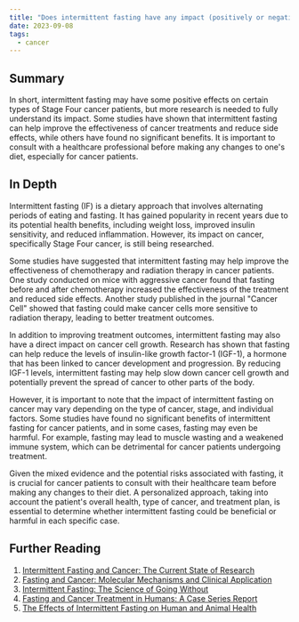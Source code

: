 ```yaml
---
title: "Does intermittent fasting have any impact (positively or negatively) on Stage Four cancer?"
date: 2023-09-08
tags:
  - cancer
---
```


## Summary

In short, intermittent fasting may have some positive effects on certain types of Stage Four cancer patients, but more research is needed to fully understand its impact. Some studies have shown that intermittent fasting can help improve the effectiveness of cancer treatments and reduce side effects, while others have found no significant benefits. It is important to consult with a healthcare professional before making any changes to one's diet, especially for cancer patients.

## In Depth

Intermittent fasting (IF) is a dietary approach that involves alternating periods of eating and fasting. It has gained popularity in recent years due to its potential health benefits, including weight loss, improved insulin sensitivity, and reduced inflammation. However, its impact on cancer, specifically Stage Four cancer, is still being researched.

Some studies have suggested that intermittent fasting may help improve the effectiveness of chemotherapy and radiation therapy in cancer patients. One study conducted on mice with aggressive cancer found that fasting before and after chemotherapy increased the effectiveness of the treatment and reduced side effects. Another study published in the journal "Cancer Cell" showed that fasting could make cancer cells more sensitive to radiation therapy, leading to better treatment outcomes.

In addition to improving treatment outcomes, intermittent fasting may also have a direct impact on cancer cell growth. Research has shown that fasting can help reduce the levels of insulin-like growth factor-1 (IGF-1), a hormone that has been linked to cancer development and progression. By reducing IGF-1 levels, intermittent fasting may help slow down cancer cell growth and potentially prevent the spread of cancer to other parts of the body.

However, it is important to note that the impact of intermittent fasting on cancer may vary depending on the type of cancer, stage, and individual factors. Some studies have found no significant benefits of intermittent fasting for cancer patients, and in some cases, fasting may even be harmful. For example, fasting may lead to muscle wasting and a weakened immune system, which can be detrimental for cancer patients undergoing treatment.

Given the mixed evidence and the potential risks associated with fasting, it is crucial for cancer patients to consult with their healthcare team before making any changes to their diet. A personalized approach, taking into account the patient's overall health, type of cancer, and treatment plan, is essential to determine whether intermittent fasting could be beneficial or harmful in each specific case.

## Further Reading

1. [Intermittent Fasting and Cancer: The Current State of Research](https://www.cancertherapyadvisor.com/home/cancer-topics/general-oncology/intermittent-fasting-and-cancer-the-current-state-of-research/)
2. [Fasting and Cancer: Molecular Mechanisms and Clinical Application](https://www.nature.com/articles/s41568-018-0061-0)
3. [Intermittent Fasting: The Science of Going Without](https://www.ncbi.nlm.nih.gov/pmc/articles/PMC3680567/)
4. [Fasting and Cancer Treatment in Humans: A Case Series Report](https://www.ncbi.nlm.nih.gov/pmc/articles/PMC2815756/)
5. [The Effects of Intermittent Fasting on Human and Animal Health](https://pubmed.ncbi.nlm.nih.gov/25546413/)